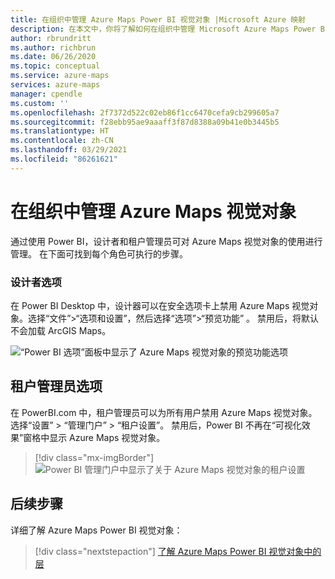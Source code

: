```yaml
---
title: 在组织中管理 Azure Maps Power BI 视觉对象 |Microsoft Azure 映射
description: 在本文中，你将了解如何在组织中管理 Microsoft Azure Maps Power BI 视觉对象。
author: rbrundritt
ms.author: richbrun
ms.date: 06/26/2020
ms.topic: conceptual
ms.service: azure-maps
services: azure-maps
manager: cpendle
ms.custom: ''
ms.openlocfilehash: 2f7372d522c02eb86f1cc6470cefa9cb299605a7
ms.sourcegitcommit: f28ebb95ae9aaaff3f87d8388a09b41e0b3445b5
ms.translationtype: HT
ms.contentlocale: zh-CN
ms.lasthandoff: 03/29/2021
ms.locfileid: "86261621"
---
```

# <a name="manage-the-azure-maps-visual-within-your-organization"></a>在组织中管理 Azure Maps 视觉对象

通过使用 Power BI，设计者和租户管理员可对 Azure Maps 视觉对象的使用进行管理。 在下面可找到每个角色可执行的步骤。

### <a name="designer-options"></a>设计者选项

在 Power BI Desktop 中，设计器可以在安全选项卡上禁用 Azure Maps 视觉对象。选择“文件”&gt;“选项和设置”，然后选择“选项”&gt;“预览功能”   。 禁用后，将默认不会加载 ArcGIS Maps。  
  
![“Power BI 选项”面板中显示了 Azure Maps 视觉对象的预览功能选项](media/power-bi-visual/preview-options-panel.png)

## <a name="tenant-admin-options"></a>租户管理员选项

在 PowerBI.com 中，租户管理员可以为所有用户禁用 Azure Maps 视觉对象。 选择“设置” &gt; “管理门户”  &gt; “租户设置”。 禁用后，Power BI 不再在“可视化效果”窗格中显示 Azure Maps 视觉对象。

> [!div class="mx-imgBorder"]
> ![Power BI 管理门户中显示了关于 Azure Maps 视觉对象的租户设置](media/power-bi-visual/tenant-admin-settings.png)

## <a name="next-steps"></a>后续步骤

详细了解 Azure Maps Power BI 视觉对象：

> [!div class="nextstepaction"]
> [了解 Azure Maps Power BI 视觉对象中的层](power-bi-visual-understanding-layers.md)
